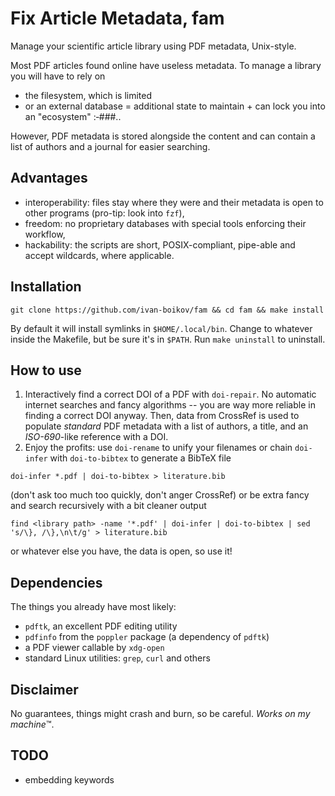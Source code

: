 # Fix Article Metadata, fam

Manage your scientific article library using PDF metadata, Unix-style.

Most PDF articles found online have useless metadata.
To manage a library you will have to rely on
- the filesystem, which is limited
- or an external database = additional state to maintain + can lock you into an "ecosystem" :‑###..

However, PDF metadata is stored alongside the content and can contain a list of authors and a journal for easier searching.

## Advantages
- interoperability: files stay where they were and their metadata is open to other programs (pro-tip: look into `fzf`),
- freedom: no proprietary databases with special tools enforcing their workflow,
- hackability: the scripts are short, POSIX-compliant, pipe-able and accept wildcards, where applicable.

## Installation
```shell
git clone https://github.com/ivan-boikov/fam && cd fam && make install
```
By default it will install symlinks in `$HOME/.local/bin`.
Change to whatever inside the Makefile, but be sure it's in `$PATH`.
Run `make uninstall` to uninstall.

## How to use
1. Interactively find a correct DOI of a PDF with `doi-repair`.
No automatic internet searches and fancy algorithms -- you are way more reliable in finding a correct DOI anyway.
Then, data from CrossRef is used to populate *standard* PDF metadata with a list of authors, a title, and an *ISO-690*-like reference with a DOI.
2. Enjoy the profits: use `doi-rename` to unify your filenames or chain `doi-infer` with `doi-to-bibtex` to generate a BibTeX file
```shell
doi-infer *.pdf | doi-to-bibtex > literature.bib
```
(don't ask too much too quickly, don't anger CrossRef) or be extra fancy and search recursively with a bit cleaner output
```shell
find <library path> -name '*.pdf' | doi-infer | doi-to-bibtex | sed 's/\}, /\},\n\t/g' > literature.bib
```
or whatever else you have, the data is open, so use it!

## Dependencies
The things you already have most likely:
- `pdftk`, an excellent PDF editing utility
- `pdfinfo` from the `poppler` package (a dependency of `pdftk`)
- a PDF viewer callable by `xdg-open`
- standard Linux utilities: `grep`, `curl` and others

## Disclaimer
No guarantees, things might crash and burn, so be careful.
*Works on my machine*™.

## TODO
- embedding keywords
